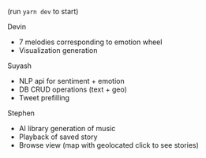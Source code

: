 (run `yarn dev` to start)

Devin
- 7 melodies corresponding to emotion wheel
- Visualization generation

Suyash
- NLP api for sentiment + emotion
- DB CRUD operations (text + geo)
- Tweet prefilling

Stephen
- AI library generation of music
- Playback of saved story
- Browse view (map with geolocated click to see stories)
